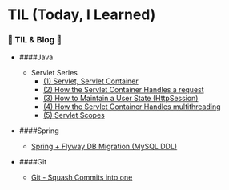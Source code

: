 #  TIL (Today, I Learned)

### 🐢 TIL & Blog 🐢

- ####Java

    - Servlet  Series
        - [ (1) Servlet, Servlet Container](https://medium.com/taekwon-v/servlet-series-1-servlet-servlet-container-38e039d7fc3c)
        - [ (2) How the Servlet Container Handles a request](https://medium.com/taekwon-v/how-the-servlet-container-handles-a-request-5d1f49e95a92)
        - [ (3) How to Maintain a User State (HttpSession)](https://medium.com/taekwon-v/servlet-series-3-how-the-servlet-container-handles-multithreading-6e96391902e0)
        - [ (4) How the Servlet Container Handles multithreading](https://medium.com/taekwon-v/servlet-series-4-how-to-maintain-a-user-state-httpsession-e4d95799617b)
        - [ (5) Servlet Scopes](https://medium.com/taekwon-v/servlet-series-5-servlet-scopes-f68f0c44ed38)

- ####Spring

    - [Spring + Flyway DB Migration (MySQL DDL) ](https://medium.com/taekwon-v/spring-boot-flyway-db-migration-mysql-ddl-4e649bda7f45)


- ####Git

    - [Git  - Squash Commits into one](https://medium.com/taekwon-v/git-squash-commits-into-one-f9830a49fe5b)


